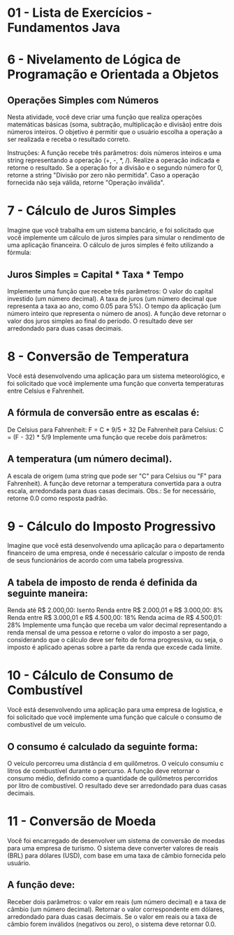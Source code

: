 # 01 - Lista de Exercícios - Fundamentos Java
# 6 - Nivelamento de Lógica de Programação e Orientada a Objetos

## Operações Simples com Números
Nesta atividade, você deve criar uma função que realiza operações matemáticas básicas (soma, subtração, multiplicação e divisão) entre dois números inteiros. O objetivo é permitir que o usuário escolha a operação a ser realizada e receba o resultado correto.

Instruções: A função recebe três parâmetros: dois números inteiros e uma string representando a operação (+, -, *, /).
Realize a operação indicada e retorne o resultado.
Se a operação for a divisão e o segundo número for 0, retorne a string "Divisão por zero não permitida".
Caso a operação fornecida não seja válida, retorne "Operação inválida".

# 7 - Cálculo de Juros Simples
Imagine que você trabalha em um sistema bancário, e foi solicitado que você implemente um cálculo de juros simples para simular o rendimento de uma aplicação financeira. O cálculo de juros simples é feito utilizando a fórmula:

## Juros Simples = Capital * Taxa * Tempo

Implemente uma função que recebe três parâmetros:
O valor do capital investido (um número decimal).
A taxa de juros (um número decimal que representa a taxa ao ano, como 0.05 para 5%).
O tempo da aplicação (um número inteiro que representa o número de anos).
A função deve retornar o valor dos juros simples ao final do período. O resultado deve ser arredondado para duas casas decimais.

# 8 - Conversão de Temperatura
Você está desenvolvendo uma aplicação para um sistema meteorológico, e foi solicitado que você implemente uma função que converta temperaturas entre Celsius e Fahrenheit.

## A fórmula de conversão entre as escalas é:
De Celsius para Fahrenheit: F = C * 9/5 + 32
De Fahrenheit para Celsius: C = (F - 32) * 5/9
Implemente uma função que recebe dois parâmetros:

## A temperatura (um número decimal).
A escala de origem (uma string que pode ser "C" para Celsius ou "F" para Fahrenheit).
A função deve retornar a temperatura convertida para a outra escala, arredondada para duas casas decimais.
Obs.: Se for necessário, retorne 0.0 como resposta padrão.

# 9 - Cálculo do Imposto Progressivo
Imagine que você está desenvolvendo uma aplicação para o departamento financeiro de uma empresa, onde é necessário calcular o imposto de renda de seus funcionários de acordo com uma tabela progressiva.

## A tabela de imposto de renda é definida da seguinte maneira:
Renda até R$ 2.000,00: Isento
Renda entre R$ 2.000,01 e R$ 3.000,00: 8%
Renda entre R$ 3.000,01 e R$ 4.500,00: 18%
Renda acima de R$ 4.500,01: 28%
Implemente uma função que receba um valor decimal representando a renda mensal de uma pessoa e retorne o valor do imposto a ser pago, considerando que o cálculo deve ser feito de forma progressiva, ou seja, o imposto é aplicado apenas sobre a parte da renda que excede cada limite.

# 10 - Cálculo de Consumo de Combustível
Você está desenvolvendo uma aplicação para uma empresa de logística, e foi solicitado que você implemente uma função que calcule o consumo de combustível de um veículo.

## O consumo é calculado da seguinte forma:
O veículo percorreu uma distância d em quilômetros.
O veículo consumiu c litros de combustível durante o percurso.
A função deve retornar o consumo médio, definido como a quantidade de quilômetros percorridos por litro de combustível. O resultado deve ser arredondado para duas casas decimais.

# 11 - Conversão de Moeda
Você foi encarregado de desenvolver um sistema de conversão de moedas para uma empresa de turismo. O sistema deve converter valores de reais (BRL) para dólares (USD), com base em uma taxa de câmbio fornecida pelo usuário.

##  A função deve: 
Receber dois parâmetros: o valor em reais (um número decimal) e a taxa de câmbio (um número decimal).
Retornar o valor correspondente em dólares, arredondado para duas casas decimais.
Se o valor em reais ou a taxa de câmbio forem inválidos (negativos ou zero), o sistema deve retornar 0.0.


